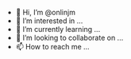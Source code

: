 - 👋 Hi, I’m @onlinjm
- 👀 I’m interested in ...
- 🌱 I’m currently learning ...
- 💞️ I’m looking to collaborate on ...
- 📫 How to reach me ...

<!---
onlinjm/onlinjm is a ✨ special ✨ repository because its `README.md` (this file) appears on your GitHub profile.
You can click the Preview link to take a look at your changes.
--->
